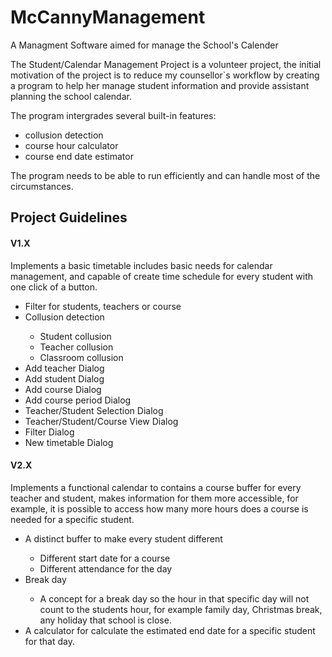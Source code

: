 # McCannyManagement
A Managment Software aimed for manage the School's Calender

The Student/Calendar Management Project is a volunteer project, 
the initial motivation of the project is to reduce my counsellor`s 
workflow by creating a program to help her manage student information 
and provide assistant planning the school calendar. 

The program intergrades several built-in features:
<ul>
<li>collusion detection</li>
<li>course hour calculator</li>
<li>course end date estimator</li>
</ul>

The program needs to be able to run efficiently and can handle most of the circumstances. 

<h2>Project Guidelines</h2>

<h4>V1.X</h4>
<p>Implements a basic timetable includes basic needs for calendar management, and capable of create time schedule for every student with one click of a button.</p>
<ul>
<li>Filter for students, teachers or course</li>
<li>Collusion detection</li>
<ul>
	<li>Student collusion</li>
	<li>Teacher collusion</li>
	<li>Classroom collusion</li>
</ul>
<li>Add teacher Dialog</li>
<li>Add student Dialog</li>
<li>Add course Dialog</li>
<li>Add course period Dialog</li>
<li>Teacher/Student Selection Dialog</li>
<li>Teacher/Student/Course View Dialog</li>
<li>Filter Dialog</li>
<li>New timetable Dialog</li>
</ul>

<h4>V2.X</h4>

<p>Implements a functional calendar to contains a course buffer for every teacher and student, makes information for them more accessible, for example, it is possible to access how many more hours does a course is needed for a specific student.</p>
<ul>
<li>A distinct buffer to make every student different</li>
<ul>
	<li>Different start date for a course</li>
	<li>Different attendance for the day</li>
</ul>
<li>Break day</li>
<ul>
<li>A concept for a break day so the hour in that specific day will not count to the students hour, for example family day, Christmas break, any holiday that school is close.</li>
</ul>
<li>A calculator for calculate the estimated end date for a specific student for that day.</li>
</ul>
